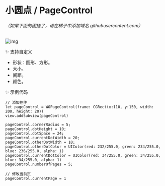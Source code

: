 # 小圆点 / PageControl

###### （如果下面的图挂了，请在梯子中添加域名 githubusercontent.com）

![img](https://github.com/wayone/WOPageControl/blob/master/animation.gif)

✨ 支持自定义

- 形状：圆形、方形。
- 大小。
- 间距。
- 颜色。

✨ 示例代码

	// 添加控件
	let pageControl = WOPageControl(frame: CGRect(x:110, y:150, width: 200, height: 20))
    view.addSubview(pageControl)
    
    pageControl.cornerRadius = 5;
    pageControl.dotHeight = 10;
    pageControl.dotSpace = 24;
    pageControl.currentDotWidth = 20;
    pageControl.otherDotWidth = 10;
    pageControl.otherDotColor = UIColor(red: 232/255.0, green: 234/255.0, blue: 236/255.0, alpha: 1)
    pageControl.currentDotColor = UIColor(red: 34/255.0, green: 34/255.0, blue: 34/255.0, alpha: 1)
    pageControl.numberOfPages = 5;

    // 修改当前页
    pageControl.currentPage = 1
